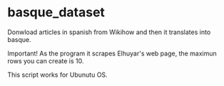 # basque_dataset
Donwload articles in spanish from Wikihow and then it translates into basque.

Important! As the program it scrapes Elhuyar's web page, the maximun rows you can create is 10. 

This script works for Ubunutu OS.
